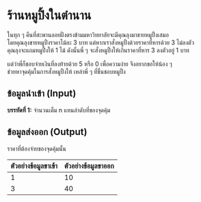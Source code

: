 # ร้านหมูปิ้งในตำนาน

ในทุก ๆ คืนที่สะพานลอยฝั่งตรงข้ามมหาวิทยาลัยจะมีคุณลุงมาขายหมูปิ้งเสมอ<br>
โดยคุณลุงขายหมูปิ้งราคาไม้ละ 3 บาท แต่หากเราสั่งหมูปิ้งด้วยราคาที่หารด้วย 3 ไม่ลงตัว <br>
คุณลุงจะแถมหมูปิ้งให้ 1 ไม้ ดังนั้นพี่ ๆ จะสั่งหมูปิ้งให้เกินราคาที่หาร 3 ลงตัวอยู่ 1 บาท <br>

แต่ว่าพี่ก็ชอบจ่ายเงินที่ลงท้ายด้วย 5 หรือ 0 เพื่อความง่าย
จึงอยากขอให้น้อง ๆ <br>ช่วยหาจุดคุ้มในการสั่งหมูปิ้งให้ เหล่าพี่ ๆ ที่ชื่นชอบหมูปิ้ง

## ข้อมูลนำเข้า (Input)
**บรรทัดที่ 1:** จำนวนเต็ม n แทนลำดับที่ของจุดคุ้ม

## ข้อมูลส่งออก (Output)
ราคาที่ต้องจ่ายของจุดคุ้มนั้น

|**ตัวอย่างข้อมูลขาเข้า**|**ตัวอย่างข้อมูลขาออก**        |
|--------------------------|-------------------------------|
|1                         |10                             |
|3                         |40                             |